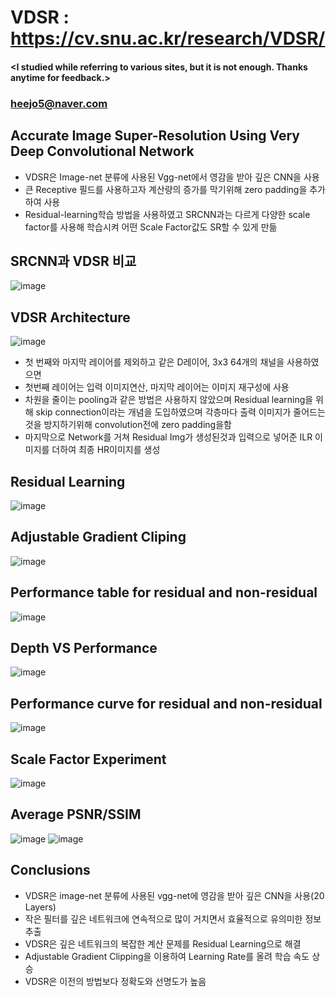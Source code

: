 # VDSR : https://cv.snu.ac.kr/research/VDSR/

#### <I studied while referring to various sites, but it is not enough. Thanks anytime for feedback.>
### <heejo5@naver.com>

Accurate Image Super-Resolution Using Very Deep Convolutional Network
---------------------------------------------------------------------

* VDSR은 Image-net 분류에 사용된 Vgg-net에서 영감을 받아 깊은 CNN을 사용
* 큰 Receptive  필드를 사용하고자 계산량의 증가를 막기위해 zero padding을 추가하여 사용
* Residual-learning학습 방법을 사용하였고 SRCNN과는 다르게 다양한 scale factor를 사용해 학습시켜 어떤 Scale Factor값도 SR할 수 있게 만듦

SRCNN과 VDSR 비교
----------------
![image](https://user-images.githubusercontent.com/61686244/94897100-f0cf7f00-04c9-11eb-9dc6-13741520d78d.png)

VDSR Architecture
-----------------
![image](https://user-images.githubusercontent.com/61686244/94897171-0e9ce400-04ca-11eb-8883-921b10acfede.png)
* 첫 번째와 마지막 레이어를 제외하고 같은 D레이어, 3x3 64개의 채널을 사용하였으면 
* 첫번째 레이어는 입력 이미지연산, 마지막 레이어는 이미지 재구성에 사용
* 차원을 줄이는 pooling과 같은 방법은 사용하지 않았으며 Residual learning을 위해 skip connection이라는 개념을 도입하였으며 각층마다 출력 이미지가 줄어드는것을 방지하기위해 convolution전에 zero padding을함
* 마지막으로 Network를 거쳐 Residual Img가 생성된것과 입력으로 넣어준 ILR 이미지를 더하여 최종 HR이미지를 생성

Residual Learning
-----------------
![image](https://user-images.githubusercontent.com/61686244/94897841-69830b00-04cb-11eb-82b3-f6d59a639c16.png)

Adjustable Gradient Cliping
---------------------------
![image](https://user-images.githubusercontent.com/61686244/94898037-d0a0bf80-04cb-11eb-9d20-af491af5bf6f.png)

Performance table for residual and non-residual
-----------------------------------------------
![image](https://user-images.githubusercontent.com/61686244/94898091-e9a97080-04cb-11eb-9f04-09036e52008f.png)

Depth VS Performance
--------------------
![image](https://user-images.githubusercontent.com/61686244/94898192-1b223c00-04cc-11eb-9cfc-9a884942c274.png)

Performance curve  for residual and non-residual 
------------------------------------------------
![image](https://user-images.githubusercontent.com/61686244/94898324-56246f80-04cc-11eb-8f35-45a4b6549104.png)

Scale Factor Experiment
-----------------------
![image](https://user-images.githubusercontent.com/61686244/94898443-8bc95880-04cc-11eb-8047-b2f016b4af6a.png)

Average PSNR/SSIM
-----------------
![image](https://user-images.githubusercontent.com/61686244/94898483-9be13800-04cc-11eb-8dde-85d08f95ada7.png)
![image](https://user-images.githubusercontent.com/61686244/94898523-abf91780-04cc-11eb-8772-845bd1a19805.png)

Conclusions
-----------
* VDSR은 image-net 분류에 사용된 vgg-net에 영감을 받아 깊은 CNN을 사용(20 Layers)
* 작은 필터를 깊은 네트워크에 연속적으로 많이 거치면서 효율적으로 유의미한 정보 추출 
* VDSR은 깊은 네트워크의 복잡한 계산 문제를 Residual Learning으로 해결
* Adjustable Gradient Clipping을 이용하여 Learning Rate를 올려 학습 속도 상승
* VDSR은 이전의 방법보다 정확도와 선명도가 높음



